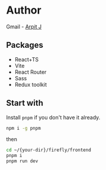 # Author

Gmail - [Arpit J](mailto:gddjngr@gmail.com)

## Packages

- React+TS
- Vite
- React Router
- Sass
- Redux toolkit

## Start with

Install `pnpm` if you don't have it already.

```sh
npm i -g pnpm
```

then

```sh
cd ~/{your-dir}/firefly/frontend
pnpm i
pnpm run dev
```
